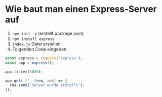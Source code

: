 # Wie baut man einen Express-Server auf

1. `npm init -y` (erstellt package.json)
2. `npm install express`
3. `index.js` Datei erstellen
4. Folgenden Code eingeben:

```js
const express = require('express');
const app = express();

app.listen(3000);

app.get('/', (req, res) => {
  res.send('Server wurde erstellt');
});
```
